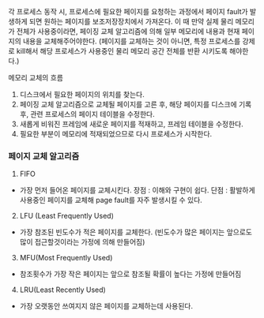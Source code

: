 각 프로세스 동작 시, 프로세스에 필요한 페이지를 요청하는 과정에서 
페이지 fault가 발생하게 되면 원하는 페이지를 보조저장장치에서 가져온다. 이 때 만약 실제 물리 메모리가 
전체가 사용중이라면, 페이징 교체 알고리즘에 의해 일부 메모리에 내용과 현재 페이지의 내용을 교체해주어야한다.
(페이지를 교체하는 것이 아니면, 특정 프로세스를 강제로 kill해서 해당 프로세스가 사용중인 물리 메모리 공간 전체를 반환 시키도록 해야한다.)

메모리 교체의 흐름 
1. 디스크에서 필요한 페이지의 위치를 찾는다. 
2. 페이징 교체 알고리즘으로 교체될 페이지를 고른 후, 해당 페이지를 디스크에 기록후, 관련 프로세스의 페이지 테이블을 수정한다.
3. 새롭게 비워진 프레임에 새로운 페이지를 적재하고, 프레임 테이블을 수정한다.
4. 필요한 부분이 메모리에 적재되었으므로 다시 프로세스가 시작한다.

### 페이지 교체 알고리즘

1. FIFO 
 - 가장 먼저 들어온 페이지를 교체시킨다.
 장점 : 이해와 구현이 쉽다.
 단점 : 활발하게 사용중인 페이지를 교체해 page fault를 자주 발생시킬 수 있다.
 
2. LFU (Least Frequently Used)
  - 가장 참조된 빈도수가 적은 페이지를 교체한다. (빈도수가 많은 페이지는 앞으로도 많이 접근할것이라는 가정에 의해 만들어짐)

3. MFU(Most Frequently Used) 
 - 참조횟수가 가장 작은 페이지는 앞으로 참조될 확률이 높다는 가정에 만들어짐

4. LRU(Least Recently Used)
  - 가장 오랫동안 쓰여지지 않은 페이지를 교체하는데 사용된다. 

